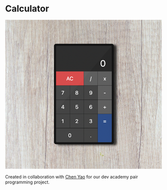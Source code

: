 # Calculator

![Preview](https://raw.githubusercontent.com/danieldbird/calculator/main/images/preview.png)

Created in collaboration with [Chen Yao](https://chen-yao89.github.io/) for our dev academy pair programming project.
